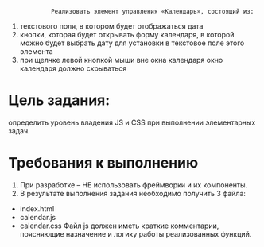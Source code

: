                 Реализовать элемент управления «Календарь», состоящий из:

1. текстового поля, в котором будет отображаться дата
2. кнопки, которая будет открывать форму календаря, в которой можно будет выбрать дату для установки в текстовое поле этого элемента
3. при щелчке левой кнопкой мыши вне окна календаря окно календаря должно скрываться

# Цель задания:

определить уровень владения JS и CSS при выполнении элементарных задач.

# Требования к выполнению

1. При разработке – НЕ использовать фреймворки и их компоненты.
2. В результате выполнения задания необходимо получить 3 файла:

-   index.html
-   calendar.js
-   calendar.css
    Файл js должен иметь краткие комментарии, поясняющие назначение и логику работы реализованных функций.

